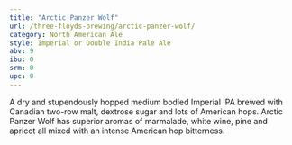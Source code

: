 ```yaml
---
title: "Arctic Panzer Wolf"
url: /three-floyds-brewing/arctic-panzer-wolf/
category: North American Ale
style: Imperial or Double India Pale Ale
abv: 9
ibu: 0
srm: 0
upc: 0
---
```

A dry and stupendously hopped medium bodied Imperial IPA brewed with Canadian two-row malt, dextrose sugar and lots of American hops. Arctic Panzer Wolf has superior aromas of marmalade, white wine, pine and apricot all mixed with an intense American hop bitterness.
